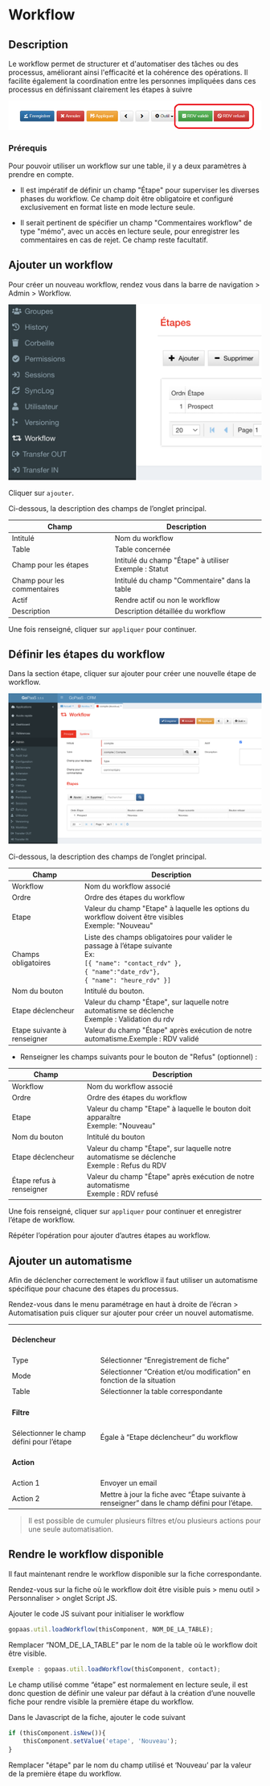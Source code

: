 # Workflow

## Description
Le workflow permet de structurer et d'automatiser des tâches ou des processus, améliorant ainsi l'efficacité et la cohérence des opérations. Il facilite également la coordination entre les personnes impliquées dans ces processus en définissant clairement les étapes à suivre

![screenshot](images/image1.png)

### Prérequis

Pour pouvoir utiliser un workflow sur une table, il y a deux paramètres à prendre en compte.

* Il est impératif de définir un champ "Étape" pour superviser les diverses phases du workflow. Ce champ doit être obligatoire et configuré exclusivement en format liste en mode lecture seule.

* Il serait pertinent de spécifier un champ "Commentaires workflow" de type "mémo", avec un accès en lecture seule, pour enregistrer les commentaires en cas de rejet. Ce champ reste facultatif.


## Ajouter un workflow

Pour créer un nouveau workflow, rendez vous dans la barre de navigation > Admin > Workflow.

![screenshot](images/admWorkflow.png)

Cliquer sur `ajouter`.

Ci-dessous, la description des champs de l’onglet principal.

| Champ                      | Description                                   |
|----------------------------|-----------------------------------------------|
| Intitulé                   | Nom du workflow                               |
| Table                      | Table concernée                               |
| Champ pour les étapes      | Intitulé du champ "Étape" à utiliser</br>  Exemple : Statut       |                          |
| Champ pour les commentaires| Intitulé du champ "Commentaire" dans la table |
| Actif                      | Rendre actif ou non le workflow               |
| Description                | Description détaillée du workflow             |

Une fois renseigné, cliquer sur `appliquer` pour continuer.

## Définir les étapes du workflow

Dans la section étape, cliquer sur ajouter pour créer une nouvelle étape de workflow.

![screenshot](images/workflow_fullstep.png)

Ci-dessous, la description des champs de l’onglet principal.

| Champ                     | Description                                                                                   |
|---------------------------|-----------------------------------------------------------------------------------------------|
| Workflow                  | Nom du workflow associé                                                                      |
| Ordre                     | Ordre des étapes du workflow                                                                 |
| Etape                     | Valeur du champ "Etape" à laquelle les options du workflow doivent être visibles  </br>           Exemple: "Nouveau"                                                                                 |
| Champs obligatoires       | Liste des champs obligatoires pour valider le passage à l’étape suivante </br>  Ex: </br> `[{ "name": "contact_rdv" },` </br> `{ "name":"date_rdv"},` </br> `{ "name": "heure_rdv" }]`                                                                   |
| Nom du bouton             | Intitulé du bouton.                                                                          |
| Etape déclencheur         | Valeur du champ "Étape", sur laquelle notre automatisme se déclenche</br>                        Exemple : Validation du rdv                                                                        |
| Etape suivante à renseigner| Valeur du champ "Étape" après exécution de notre automatisme.Exemple : RDV validé                                   |                                                               

* Renseigner les champs suivants pour le bouton de "Refus" (optionnel) :

| Champ                   | Description                                                                         |
|-------------------------|-------------------------------------------------------------------------------------|
| Workflow                | Nom du workflow associé                                                            |
| Ordre                   | Ordre des étapes du workflow                                                       |
| Etape                   | Valeur du champ "Etape" à laquelle le bouton doit apparaître</br>                     Exemple: "Nouveau"                                                                       |
| Nom du bouton           | Intitulé du bouton                                                                 |
| Etape déclencheur       | Valeur du champ "Étape", sur laquelle notre automatisme se déclenche </br>             Exemple : Refus du RDV                                                              |
| Étape refus à renseigner| Valeur du champ "Étape" après exécution de notre automatisme </br> Exemple : RDV refusé                                                                |

Une fois renseigné, cliquer sur `appliquer` pour continuer et enregistrer l’étape de workflow.

Répéter l’opération pour ajouter d’autres étapes au workflow.

## Ajouter un automatisme

Afin de déclencher correctement le workflow il faut utiliser un automatisme spécifique pour chacune des étapes du processus.

Rendez-vous dans le menu paramétrage en haut à droite de l’écran > Automatisation puis cliquer sur ajouter pour créer un nouvel automatisme.


<table>
  <tr>
   <td colspan="2" >
<h4>Déclencheur</h4>
   </td>
  </tr>
  <tr>
   <td>Type
   </td>
   <td>Sélectionner “Enregistrement de fiche”
   </td>
  </tr>
  <tr>
   <td>Mode
   </td>
   <td>Sélectionner “Création et/ou modification” en fonction de la situation
   </td>
  </tr>
  <tr>
   <td>Table
   </td>
   <td>Sélectionner la table correspondante
   </td>
  </tr>
  <tr>
   <td colspan="2" >
<h4>Filtre</h4>
   </td>
  </tr>
  <tr>
   <td>Sélectionner le champ défini pour l’étape
   </td>
   <td>Égale à “Etape déclencheur” du workflow
   </td>
  </tr>
  <tr>
   <td colspan="2" >
<h4>Action</h4>
   </td>
  </tr>
  <tr>
   <td>Action 1
   </td>
   <td>Envoyer un email
   </td>
  </tr>
  <tr>
   <td>Action 2
   </td>
   <td>Mettre à jour la fiche avec “Étape suivante à renseigner” dans le champ défini pour l’étape.
   </td>
  </tr>
</table>


> Il est possible de cumuler plusieurs filtres et/ou plusieurs actions pour une seule automatisation.


## Rendre le workflow disponible

Il faut maintenant rendre le workflow disponible sur la fiche correspondante.

Rendez-vous sur la fiche où le workflow doit être visible puis > menu outil > Personnaliser > onglet Script JS.

Ajouter le code JS suivant pour initialiser le workflow

```js
gopaas.util.loadWorkflow(thisComponent, NOM_DE_LA_TABLE);
```


Remplacer “NOM_DE_LA_TABLE” par le nom de la table où le workflow doit être visible.

```js
Exemple : gopaas.util.loadWorkflow(thisComponent, contact);
```

Le champ utilisé comme “étape” est normalement en lecture seule, il est donc question de définir une valeur par défaut à la création d’une nouvelle fiche pour rendre visible la première étape du workflow.

Dans le Javascript de la fiche, ajouter le code suivant

```js
if (thisComponent.isNew()){
	thisComponent.setValue('etape', 'Nouveau');
}
```

Remplacer "étape" par le nom du champ utilisé et ‘Nouveau’ par la valeur de la première étape du workflow.
